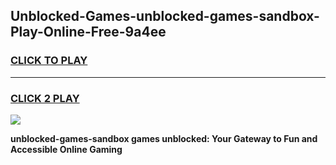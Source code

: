 
## Unblocked-Games-unblocked-games-sandbox-Play-Online-Free-9a4ee
<h3>
<a href="https://premium76.site?title=unblocked-games-sandbox&ref=26A">CLICK TO PLAY</a></h3>
<hr>

<h3>
<a href="https://premium76.site?title=unblocked-games-sandbox&ref=26A">CLICK 2 PLAY</a>
  
</h3>

<a href="https://premium76.site?title=unblocked-games-sandbox&ref=26A"><img src="https://clearcache.store/games.png"></a>


**unblocked-games-sandbox games unblocked: Your Gateway to Fun and Accessible Online Gaming**
